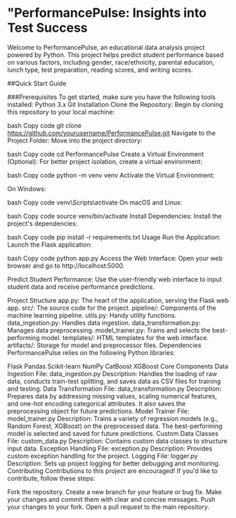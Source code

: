 # "PerformancePulse: Insights into Test Success

Welcome to PerformancePulse, an educational data analysis project powered by Python. This project helps predict student performance based on various factors, including gender, race/ethnicity, parental education, lunch type, test preparation, reading scores, and writing scores.

##Quick Start Guide

###Prerequisites
To get started, make sure you have the following tools installed:
Python 3.x
Git
Installation
Clone the Repository: Begin by cloning this repository to your local machine:

bash
Copy code
git clone https://github.com/yourusername/PerformancePulse.git
Navigate to the Project Folder: Move into the project directory:

bash
Copy code
cd PerformancePulse
Create a Virtual Environment (Optional): For better project isolation, create a virtual environment:

bash
Copy code
python -m venv venv
Activate the Virtual Environment:

On Windows:

bash
Copy code
venv\Scripts\activate
On macOS and Linux:

bash
Copy code
source venv/bin/activate
Install Dependencies: Install the project's dependencies:

bash
Copy code
pip install -r requirements.txt
Usage
Run the Application: Launch the Flask application:

bash
Copy code
python app.py
Access the Web Interface: Open your web browser and go to http://localhost:5000.

Predict Student Performance: Use the user-friendly web interface to input student data and receive performance predictions.

Project Structure
app.py: The heart of the application, serving the Flask web app.
src/: The source code for the project.
pipeline/: Components of the machine learning pipeline.
utils.py: Handy utility functions.
data_ingestion.py: Handles data ingestion.
data_transformation.py: Manages data preprocessing.
model_trainer.py: Trains and selects the best-performing model.
templates/: HTML templates for the web interface.
artifacts/: Storage for model and preprocessor files.
Dependencies
PerformancePulse relies on the following Python libraries:

Flask
Pandas
Scikit-learn
NumPy
CatBoost
XGBoost
Core Components
Data Ingestion
File: data_ingestion.py
Description: Handles the loading of raw data, conducts train-test splitting, and saves data as CSV files for training and testing.
Data Transformation
File: data_transformation.py
Description: Prepares data by addressing missing values, scaling numerical features, and one-hot encoding categorical attributes. It also saves the preprocessing object for future predictions.
Model Trainer
File: model_trainer.py
Description: Trains a variety of regression models (e.g., Random Forest, XGBoost) on the preprocessed data. The best-performing model is selected and saved for future predictions.
Custom Data Classes
File: custom_data.py
Description: Contains custom data classes to structure input data.
Exception Handling
File: exception.py
Description: Provides custom exception handling for the project.
Logging
File: logger.py
Description: Sets up project logging for better debugging and monitoring.
Contributing
Contributions to this project are encouraged! If you'd like to contribute, follow these steps:

Fork the repository.
Create a new branch for your feature or bug fix.
Make your changes and commit them with clear and concise messages.
Push your changes to your fork.
Open a pull request to the main repository.